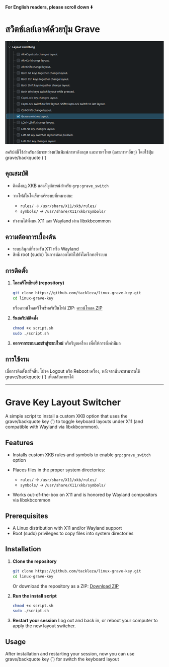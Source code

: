 **For English readers, please scroll down ⬇️**

# สวิตช์เลย์เอาต์ด้วยปุ่ม Grave

![Screenshot Image](https://raw.githubusercontent.com/tackleza/linux-grave-key/refs/heads/master/pic/screenshot.png)

สคริปต์นี้ใช้สำหรับสลับระหว่างแป้นพิมพ์ภาษาอังกฤษ และภาษาไทย (และภาษาอื่นๆ) โดยใช้ปุ่ม grave/backquote (\`)

## คุณสมบัติ

* ติดตั้งกฎ XKB และสัญลักษณ์สำหรับ `grp:grave_switch`
* วางไฟล์ในไดเร็กทอรีระบบที่เหมาะสม:

  * `rules/` → `/usr/share/X11/xkb/rules/`
  * `symbols/` → `/usr/share/X11/xkb/symbols/`
* ทำงานได้ทั้งบน X11 และ Wayland ผ่าน libxkbcommon

## ความต้องการเบื้องต้น

* ระบบลินุกซ์ที่รองรับ X11 หรือ Wayland
* สิทธิ์ root (sudo) ในการคัดลอกไฟล์ไปยังไดเร็กทอรีระบบ

## การติดตั้ง

1. **โคลนรีโพซิทอรี (repository)**

   ```bash
   git clone https://github.com/tackleza/linux-grave-key.git
   cd linux-grave-key
   ```
   หรือดาวน์โหลดรีโพซิทอรีเป็นไฟล์ ZIP: [ดาวน์โหลด ZIP](https://github.com/tackleza/linux-grave-key/archive/refs/heads/master.zip)
   
3. **รันสคริปต์ติดตั้ง**

   ```bash
   chmod +x script.sh
   sudo ./script.sh
   ```
4. **ออกจากระบบและเข้าสู่ระบบใหม่**
   หรือรีบูตเครื่อง เพื่อให้การตั้งค่ามีผล

## การใช้งาน

เมื่อการติดตั้งเสร็จสิ้น โปรด Logout หรือ Reboot เครื่อง, หลังจากนั้นจะสามารถใช้ grave/backquote (\`) เพื่อสลับภาษาได้


---

# Grave Key Layout Switcher

A simple script to install a custom XKB option that uses the grave/backquote key (\`) to toggle keyboard layouts under X11 (and compatible with Wayland via libxkbcommon).

## Features

* Installs custom XKB rules and symbols to enable `grp:grave_switch` option
* Places files in the proper system directories:

  * `rules/` → `/usr/share/X11/xkb/rules/`
  * `symbols/` → `/usr/share/X11/xkb/symbols/`
* Works out-of-the-box on X11 and is honored by Wayland compositors via libxkbcommon

## Prerequisites

* A Linux distribution with X11 and/or Wayland support
* Root (sudo) privileges to copy files into system directories

## Installation

1. **Clone the repository**

   ```bash
   git clone https://github.com/tackleza/linux-grave-key.git
   cd linux-grave-key
   ```
   Or download the repository as a ZIP: [Download ZIP](https://github.com/tackleza/linux-grave-key/archive/refs/heads/master.zip)
   
2. **Run the install script**

   ```bash
   chmod +x script.sh
   sudo ./script.sh
   ```
3. **Restart your session**
   Log out and back in, or reboot your computer to apply the new layout switcher.

## Usage

After installation and restarting your session, now you can use grave/backquote key (\`) for switch the keyboard layout
